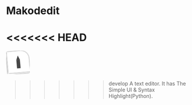 # Makodedit

<<<<<<< HEAD
=======
![Makodedit](https://raw.githubusercontent.com/Eleven-junichi2/makodedit/master/makodedit/images/makodedit.png)

>>>>>>> develop
A text editor.
It has The Simple UI & Syntax Highlight(Python).
